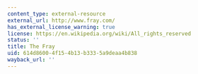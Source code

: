 ```yaml
---
content_type: external-resource
external_url: http://www.fray.com/
has_external_license_warning: true
license: https://en.wikipedia.org/wiki/All_rights_reserved
status: ''
title: The Fray
uid: 614d8600-4f15-4b13-b333-5a9deaa4b838
wayback_url: ''
---
```

